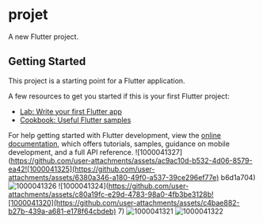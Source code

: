# projet

A new Flutter project.

## Getting Started

This project is a starting point for a Flutter application.

A few resources to get you started if this is your first Flutter project:

- [Lab: Write your first Flutter app](https://docs.flutter.dev/get-started/codelab)
- [Cookbook: Useful Flutter samples](https://docs.flutter.dev/cookbook)

For help getting started with Flutter development, view the
[online documentation](https://docs.flutter.dev/), which offers tutorials,
samples, guidance on mobile development, and a full API reference.
![1000041327](https://github.com/user-attachments/assets/ac9ac10d-b532-4d06-8579-ea42![1000041325](https://github.com/user-attachments/assets/6380a346-a180-49f0-a537-39ce296ef77e)
b6d1a704)
![1000041326](https://github.com/user-attachments/assets/b03acdd9-06e8-4ff2-8f17-483ddec59113)
![1000041324](https://github.com/user-attachments/assets/c80a19fc-e29d-4783-98a0-4fb3be3128b![1000041320](https://github.com/user-attachments/assets/c4bae882-b27b-439a-a681-e178f64cbdeb)
7)
![1000041321](https://github.com/user-attachments/assets/10525005-2bd9-4bc0-8e14-e41e9f081a77)
![1000041322](https://github.com/user-attachments/assets/01d9c94f-63ba-4b07-a559-4d6c5e39c81b)

